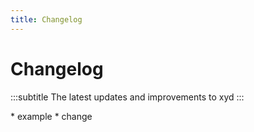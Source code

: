```yaml
---
title: Changelog
---
```


# Changelog
:::subtitle
The latest updates and improvements to xyd
:::

<Update label="2025-04-10" description="Java SDK 0.9.0 released">
  * example
  * change
</Update>

